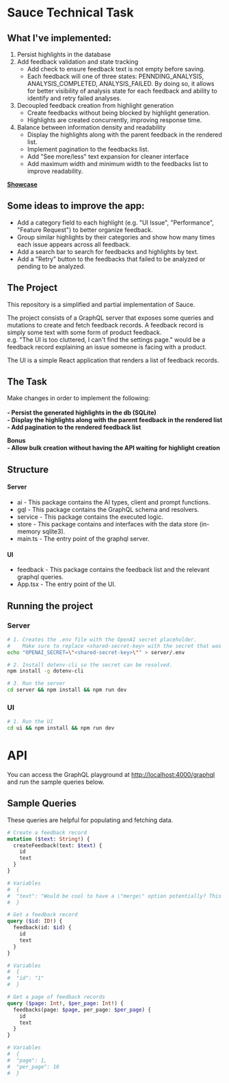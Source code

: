 # Sauce Technical Task

## What I've implemented:
1. Persist highlights in the database
2. Add feedback validation and state tracking
    - Add check to ensure feedback text is not empty before saving.
    - Each feedback will one of three states: PENNDING_ANALYSIS, ANALYSIS_COMPLETED, ANALYSIS_FAILED. By doing so, it allows for better visibility of analysis state for each feedback and ability to identify and retry failed analyses.
3. Decoupled feedback creation from highlight generation
    - Create feedbacks without being blocked by highlight generation.
    - Highlights are created concurrently, improving response time.
4. Balance between information density and readability
    - Display the highlights along with the parent feedback in the rendered list.
    - Implement pagination to the feedbacks list.
    - Add "See more/less" text expansion for cleaner interface
    - Add maximum width and minimum width to the feedbacks list to improve readability.

  **[Showcase](https://drive.google.com/file/d/17gH7ldgDyKkh7lsbjx8ZHibs9hYE5WrL/view?usp=drive_link)**

## Some ideas to improve the app:
- Add a category field to each highlight (e.g. "UI Issue", "Performance", "Feature Request") to better organize feedback.
- Group similar highlights by their categories and show how many times each issue appears across all feedback.
- Add a search bar to search for feedbacks and highlights by text.
- Add a "Retry" button to the feedbacks that failed to be analyzed or pending to be analyzed.


## The Project
This repository is a simplified and partial implementation of Sauce.

The project consists of a GraphQL server that exposes some queries and mutations to create and fetch feedback records.
A feedback record is simply some text with some form of product feedback. \
e.g. "The UI is too cluttered, I can't find the settings page." would be a feedback record explaining an issue someone is facing with a product.

The UI is a simple React application that renders a list of feedback records.

## The Task
Make changes in order to implement the following: \
\
**- Persist the generated highlights in the db (SQLite)** \
**- Display the highlights along with the parent feedback in the rendered list** \
**- Add pagination to the rendered feedback list**

**Bonus** \
**- Allow bulk creation without having the API waiting for highlight creation**

## Structure

#### Server
- ai - This package contains the AI types, client and prompt functions.
- gql - This package contains the GraphQL schema and resolvers.
- service - This package contains the executed logic.
- store - This package contains and interfaces with the data store (in-memory sqlite3).
- main.ts - The entry point of the graphql server.

#### UI
- feedback - This package contains the feedback list and the relevant graphql queries.
- App.tsx - The entry point of the UI.

## Running the project

### Server

```bash
# 1. Creates the .env file with the OpenAI secret placeholder.
#    Make sure to replace <shared-secret-key> with the secret that was shared with you.
echo "OPENAI_SECRET=\"<shared-secret-key>\"" > server/.env
```

```bash
# 2. Install dotenv-cli so the secret can be resolved.
npm install -g dotenv-cli 
```

```bash
# 3. Run the server
cd server && npm install && npm run dev
```

### UI

```bash
# 1. Run the UI
cd ui && npm install && npm run dev
```

# API

You can access the GraphQL playground at
[http://localhost:4000/graphql](http://localhost:4000/graphql)
and run the sample queries below.

## Sample Queries
These queries are helpful for populating and fetching data.

```graphql
# Create a feedback record
mutation ($text: String!) {
  createFeedback(text: $text) {
    id
    text
  }
}

# Variables
#  {
#  "text": "Would be cool to have a \"merge\" option potentially? This issue and request are sort of related, and actually sourced from the same Slack message. Would be cool to merge them back into one."
#  }
```

```graphql
# Get a feedback record
query ($id: ID!) {
  feedback(id: $id) {
    id
    text
  }
}

# Variables
#  {
#  "id": "1"
#  }
```

```graphql
# Get a page of feedback records
query ($page: Int!, $per_page: Int!) {
  feedbacks(page: $page, per_page: $per_page) {
    id
    text
  }
}

# Variables
#  {
#  "page": 1,
#  "per_page": 10
#  }
```
